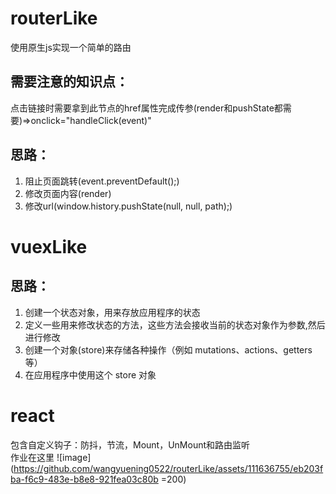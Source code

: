 # routerLike
 使用原生js实现一个简单的路由
 ## 需要注意的知识点：
 点击链接时需要拿到此节点的href属性完成传参(render和pushState都需要)=>onclick="handleClick(event)"
 ## 思路：
 1. 阻止页面跳转(event.preventDefault();)
 2. 修改页面内容(render)
 3. 修改url(window.history.pushState(null, null, path);)
# vuexLike
 ## 思路：
 1. 创建一个状态对象，用来存放应用程序的状态
 2. 定义一些用来修改状态的方法，这些方法会接收当前的状态对象作为参数,然后进行修改
 3. 创建一个对象(store)来存储各种操作（例如 mutations、actions、getters 等）
 4. 在应用程序中使用这个 store 对象
# react
包含自定义钩子：防抖，节流，Mount，UnMount和路由监听  
作业在这里
![image](https://github.com/wangyuening0522/routerLike/assets/111636755/eb203fba-f6c9-483e-b8e8-921fea03c80b =200)


